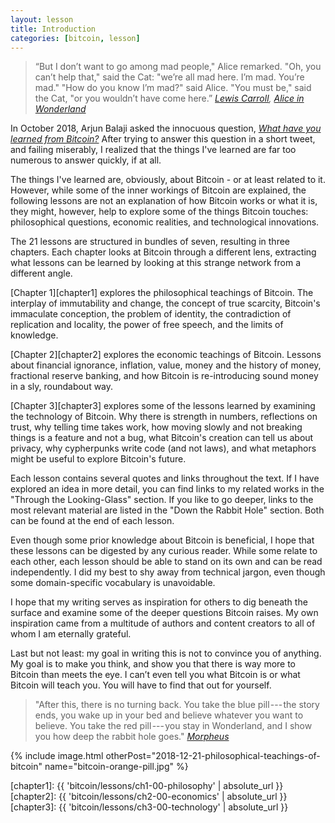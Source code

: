 ```yaml
---
layout: lesson
title: Introduction
categories: [bitcoin, lesson]
---
```


> “But I don’t want to go among mad people," Alice remarked.
> "Oh, you can’t help that," said the Cat: "we’re all mad here. I’m mad. You’re mad."
> "How do you know I’m mad?" said Alice.
> "You must be," said the Cat, "or you wouldn’t have come here.”
> <cite>[Lewis Carroll][carroll], [Alice in Wonderland][alice]</cite>

In October 2018, Arjun Balaji asked the innocuous question, [*What have you
learned from Bitcoin?*][this question] After trying to answer this question in a
short tweet, and failing miserably, I realized that the things I've learned are
far too numerous to answer quickly, if at all.

The things I've learned are, obviously, about Bitcoin - or at least related to
it. However, while some of the inner workings of Bitcoin are explained, the
following lessons are not an explanation of how Bitcoin works or what it is,
they might, however, help to explore some of the things Bitcoin touches:
philosophical questions, economic realities, and technological innovations.

The 21 lessons are structured in bundles of seven, resulting in three chapters.
Each chapter looks at Bitcoin through a different lens, extracting what
lessons can be learned by looking at this strange network from a different
angle.

[Chapter 1][chapter1] explores the philosophical teachings of Bitcoin. The
interplay of immutability and change, the concept of true scarcity, Bitcoin's
immaculate conception, the problem of identity, the contradiction of replication
and locality, the power of free speech, and the limits of knowledge.

[Chapter 2][chapter2] explores the economic teachings of Bitcoin. Lessons about
financial ignorance, inflation, value, money and the history of money,
fractional reserve banking, and how Bitcoin is re-introducing sound money in a
sly, roundabout way.

[Chapter 3][chapter3] explores some of the lessons learned by examining the
technology of Bitcoin.  Why there is strength in numbers, reflections on trust,
why telling time takes work, how moving slowly and not breaking things is a
feature and not a bug, what Bitcoin's creation can tell us about privacy, why
cypherpunks write code (and not laws), and what metaphors might be useful to
explore Bitcoin's future.

Each lesson contains several quotes and links throughout the text. If I have
explored an idea in more detail, you can find links to my related works in the
"Through the Looking-Glass" section. If you like to go deeper, links to the most
relevant material are listed in the "Down the Rabbit Hole" section. Both can be
found at the end of each lesson.

Even though some prior knowledge about Bitcoin is beneficial, I hope that these
lessons can be digested by any curious reader. While some relate to each other,
each lesson should be able to stand on its own and can be read independently. I
did my best to shy away from technical jargon, even though some domain-specific
vocabulary is unavoidable.

I hope that my writing serves as inspiration for others to dig beneath the
surface and examine some of the deeper questions Bitcoin raises. My own
inspiration came from a multitude of authors and content creators to all of whom
I am eternally grateful.

Last but not least: my goal in writing this is not to convince you of anything.
My goal is to make you think, and show you that there is way more to Bitcoin
than meets the eye. I can’t even tell you what Bitcoin is or what Bitcoin will
teach you. You will have to find that out for yourself.

> "After this, there is no turning back. You take the blue pill --- the
> story ends, you wake up in your bed and believe whatever you want to
> believe. You take the red pill --- you stay in Wonderland, and I show
> you how deep the rabbit hole goes."
> <cite>[Morpheus][Morpheus]</cite>

{% include image.html otherPost="2018-12-21-philosophical-teachings-of-bitcoin" name="bitcoin-orange-pill.jpg" %}

[Morpheus]: https://en.wikipedia.org/wiki/Red_pill_and_blue_pill#The_Matrix_(1999)
[this question]: https://twitter.com/arjunblj/status/1050073234719293440

<!-- Internal -->
[chapter1]: {{ 'bitcoin/lessons/ch1-00-philosophy' | absolute_url }}
[chapter2]: {{ 'bitcoin/lessons/ch2-00-economics' | absolute_url }}
[chapter3]: {{ 'bitcoin/lessons/ch3-00-technology' | absolute_url }}

<!-- Wikipedia -->
[alice]: https://en.wikipedia.org/wiki/Alice%27s_Adventures_in_Wonderland
[carroll]: https://en.wikipedia.org/wiki/Lewis_Carroll
